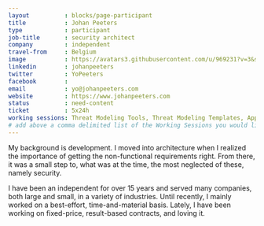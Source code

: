 ```yaml
---
layout          : blocks/page-participant
title           : Johan Peeters
type            : participant
job-title       : security architect
company         : independent
travel-from     : Belgium
image           : https://avatars3.githubusercontent.com/u/969231?v=3&s=200
linkedin        : johanpeeters
twitter         : YoPeeters
facebook        :
email           : yo@johanpeeters.com
website         : https://www.johanpeeters.com
status          : need-content
ticket          : 5x24h
working sessions: Threat Modeling Tools, Threat Modeling Templates, AppSec SOC Monitoring Visualisation, BDD for Cloud Security, Docker Security, ELK Security Dashboards, Securing the CI Pipeline, Writing Security Tests, TLS for Local IoT, Cheat Sheets, Dependency Check, Security Monitoring Playbooks, GDPR, IoT,NextGen Security Scanners, The Future of Privacy, A10 - Underprotected APIs
# add above a comma delimited list of the Working Sessions you would like to attend (use the session's title)
---
```


My background is development. I moved into architecture when I realized the importance of getting the non-functional requirements right. From there, it was a small step to, what was at the time, the most neglected of these, namely security.

I have been an independent for over 15 years and served many companies, both large and small, in a variety of industries. Until recently, I mainly worked on a best-effort, time-and-material basis. Lately, I have been working on fixed-price, result-based contracts, and loving it.
